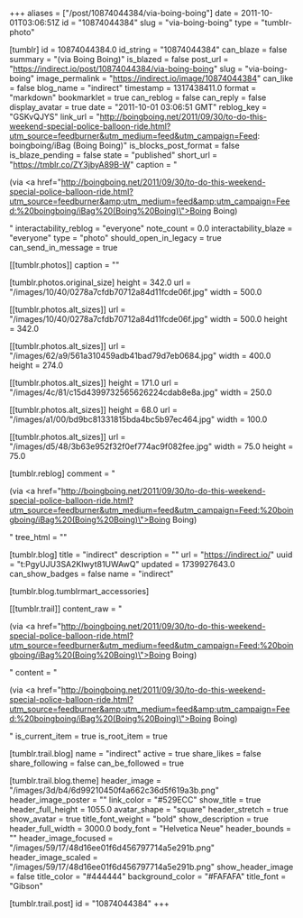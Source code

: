 +++
aliases = ["/post/10874044384/via-boing-boing"]
date = 2011-10-01T03:06:51Z
id = "10874044384"
slug = "via-boing-boing"
type = "tumblr-photo"

[tumblr]
id = 10874044384.0
id_string = "10874044384"
can_blaze = false
summary = "(via Boing Boing)"
is_blazed = false
post_url = "https://indirect.io/post/10874044384/via-boing-boing"
slug = "via-boing-boing"
image_permalink = "https://indirect.io/image/10874044384"
can_like = false
blog_name = "indirect"
timestamp = 1317438411.0
format = "markdown"
bookmarklet = true
can_reblog = false
can_reply = false
display_avatar = true
date = "2011-10-01 03:06:51 GMT"
reblog_key = "GSKvQJYS"
link_url = "http://boingboing.net/2011/09/30/to-do-this-weekend-special-police-balloon-ride.html?utm_source=feedburner&utm_medium=feed&utm_campaign=Feed: boingboing/iBag (Boing Boing)"
is_blocks_post_format = false
is_blaze_pending = false
state = "published"
short_url = "https://tmblr.co/ZY3jbyA89B-W"
caption = "<p>(via <a href=\"http://boingboing.net/2011/09/30/to-do-this-weekend-special-police-balloon-ride.html?utm_source=feedburner&amp;utm_medium=feed&amp;utm_campaign=Feed:%20boingboing/iBag%20(Boing%20Boing)\">Boing Boing</a>)</p>"
interactability_reblog = "everyone"
note_count = 0.0
interactability_blaze = "everyone"
type = "photo"
should_open_in_legacy = true
can_send_in_message = true

[[tumblr.photos]]
caption = ""

[tumblr.photos.original_size]
height = 342.0
url = "/images/10/40/0278a7cfdb70712a84d11fcde06f.jpg"
width = 500.0

[[tumblr.photos.alt_sizes]]
url = "/images/10/40/0278a7cfdb70712a84d11fcde06f.jpg"
width = 500.0
height = 342.0

[[tumblr.photos.alt_sizes]]
url = "/images/62/a9/561a310459adb41bad79d7eb0684.jpg"
width = 400.0
height = 274.0

[[tumblr.photos.alt_sizes]]
height = 171.0
url = "/images/4c/81/c15d4399732565626224cdab8e8a.jpg"
width = 250.0

[[tumblr.photos.alt_sizes]]
height = 68.0
url = "/images/a1/00/bd9bc81331815bda4bc5b97ec464.jpg"
width = 100.0

[[tumblr.photos.alt_sizes]]
url = "/images/d5/48/3b63e952f32f0ef774ac9f082fee.jpg"
width = 75.0
height = 75.0

[tumblr.reblog]
comment = "<p>(via <a href=\"http://boingboing.net/2011/09/30/to-do-this-weekend-special-police-balloon-ride.html?utm_source=feedburner&utm_medium=feed&utm_campaign=Feed:%20boingboing/iBag%20(Boing%20Boing)\">Boing Boing</a>)</p>"
tree_html = ""

[tumblr.blog]
title = "indirect"
description = ""
url = "https://indirect.io/"
uuid = "t:PgyUJU3SA2Klwyt81UWAwQ"
updated = 1739927643.0
can_show_badges = false
name = "indirect"

[tumblr.blog.tumblrmart_accessories]

[[tumblr.trail]]
content_raw = "<p>(via <a href=\"http://boingboing.net/2011/09/30/to-do-this-weekend-special-police-balloon-ride.html?utm_source=feedburner&utm_medium=feed&utm_campaign=Feed:%20boingboing/iBag%20(Boing%20Boing)\">Boing Boing</a>)</p>"
content = "<p>(via <a href=\"http://boingboing.net/2011/09/30/to-do-this-weekend-special-police-balloon-ride.html?utm_source=feedburner&amp;utm_medium=feed&amp;utm_campaign=Feed:%20boingboing/iBag%20(Boing%20Boing)\">Boing Boing</a>)</p>"
is_current_item = true
is_root_item = true

[tumblr.trail.blog]
name = "indirect"
active = true
share_likes = false
share_following = false
can_be_followed = true

[tumblr.trail.blog.theme]
header_image = "/images/3d/b4/6d99210450f4a662c36d5f619a3b.png"
header_image_poster = ""
link_color = "#529ECC"
show_title = true
header_full_height = 1055.0
avatar_shape = "square"
header_stretch = true
show_avatar = true
title_font_weight = "bold"
show_description = true
header_full_width = 3000.0
body_font = "Helvetica Neue"
header_bounds = ""
header_image_focused = "/images/59/17/48d16ee01f6d456797714a5e291b.png"
header_image_scaled = "/images/59/17/48d16ee01f6d456797714a5e291b.png"
show_header_image = false
title_color = "#444444"
background_color = "#FAFAFA"
title_font = "Gibson"

[tumblr.trail.post]
id = "10874044384"
+++
